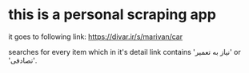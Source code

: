 # this is a personal  scraping app

it goes to following link: <https://divar.ir/s/marivan/car>

searches for every item which in it's detail link contains 'نیاز به تعمیر' or 'تصادفی'.